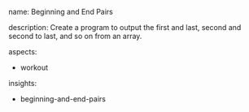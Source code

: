 name: Beginning and End Pairs

description: Create a program to output the first and last, second and second to last, and so on from an array.

aspects:
  - workout

insights:
  - beginning-and-end-pairs

